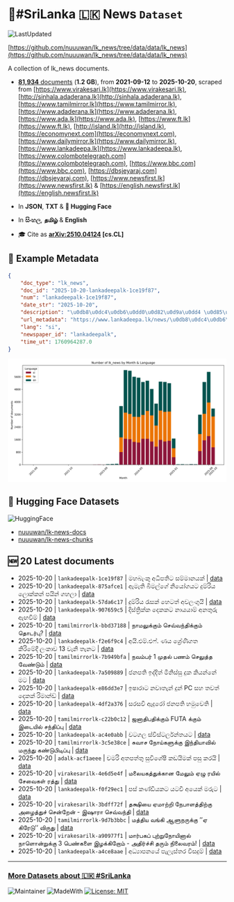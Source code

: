 # 📄#SriLanka 🇱🇰 News `Dataset`

![LastUpdated](https://img.shields.io/badge/last_updated-2025--10--20_18:28:01-green)

[https://github.com/nuuuwan/lk_news/tree/data/data/lk_news](https://github.com/nuuuwan/lk_news/tree/data/data/lk_news)

A collection of lk_news documents.

- [**81,934** documents](https://github.com/nuuuwan/lk_news/tree/data/data/lk_news) (**1.2 GB**), from **2021-09-12** to **2025-10-20**, scraped from [https://www.virakesari.lk](https://www.virakesari.lk), [http://sinhala.adaderana.lk](http://sinhala.adaderana.lk), [https://www.tamilmirror.lk](https://www.tamilmirror.lk), [https://www.adaderana.lk](https://www.adaderana.lk), [https://www.ada.lk](https://www.ada.lk), [https://www.ft.lk](https://www.ft.lk), [http://island.lk](http://island.lk), [https://economynext.com](https://economynext.com), [https://www.dailymirror.lk](https://www.dailymirror.lk), [https://www.lankadeepa.lk](https://www.lankadeepa.lk), [https://www.colombotelegraph.com](https://www.colombotelegraph.com), [https://www.bbc.com](https://www.bbc.com), [https://dbsjeyaraj.com](https://dbsjeyaraj.com), [https://www.newsfirst.lk](https://www.newsfirst.lk) & [https://english.newsfirst.lk](https://english.newsfirst.lk)

- In **JSON**, **TXT** & **🤗 Hugging Face**

- In **සිංහල**, **தமிழ்** & **English**

- 🎓 Cite as **[arXiv:2510.04124](https://arxiv.org/abs/2510.04124) [cs.CL]**

## 📝 Example Metadata

```json
{
    "doc_type": "lk_news",
    "doc_id": "2025-10-20-lankadeepalk-1ce19f87",
    "num": "lankadeepalk-1ce19f87",
    "date_str": "2025-10-20",
    "description": "\u0db8\u0dc4\u0db6\u0dd0\u0d82\u0d9a\u0dd4 \u0d85\u0db0\u0dd2\u0db4\u0dad\u0dd2\u0da7 \u0dc3\u0db8\u0dca\u0db8\u0dcf\u0db1\u0dba\u0d9a\u0dca",
    "url_metadata": "https://www.lankadeepa.lk/news/\u0db8\u0dc4\u0db6\u0d9a-\u0d85\u0db0\u0db4\u0dad\u0da7-\u0dc3\u0db8\u0db8\u0db1\u0dba\u0d9a/101-681690",
    "lang": "si",
    "newspaper_id": "lankadeepalk",
    "time_ut": 1760964287.0
}
```

![Chart](https://raw.githubusercontent.com/nuuuwan/lk_news/refs/heads/data/data/lk_news/docs_by_month_and_lang.png)

## 🤗 Hugging Face Datasets

![HuggingFace](https://img.shields.io/badge/-HuggingFace-FDEE21?style=for-the-badge&logo=HuggingFace)

- [nuuuwan/lk-news-docs](https://huggingface.co/datasets/nuuuwan/lk-news-docs)
- [nuuuwan/lk-news-chunks](https://huggingface.co/datasets/nuuuwan/lk-news-chunks)

## 🆕 20 Latest documents

- 2025-10-20 | `lankadeepalk-1ce19f87` | මහබැංකු අධිපතිට සම්මානයක් | [data](https://github.com/nuuuwan/lk_news/tree/data/data/lk_news/2020s/2025/2025-10-20-lankadeepalk-1ce19f87)
- 2025-10-20 | `lankadeepalk-875afce1` | ඇමැති  බිමල්ගේ නියෝගයට දුම්රිය ලොක්කන් පයින් ගහලා | [data](https://github.com/nuuuwan/lk_news/tree/data/data/lk_news/2020s/2025/2025-10-20-lankadeepalk-875afce1)
- 2025-10-20 | `lankadeepalk-57da6c17` | දුම්රිය රැසක් හෙටත් අවලංගුයි | [data](https://github.com/nuuuwan/lk_news/tree/data/data/lk_news/2020s/2025/2025-10-20-lankadeepalk-57da6c17)
- 2025-10-20 | `lankadeepalk-907659c5` | දිස්ත්‍රික්ක දෙකකට නායයාම් අනතුරු ඇඟවීම් | [data](https://github.com/nuuuwan/lk_news/tree/data/data/lk_news/2020s/2025/2025-10-20-lankadeepalk-907659c5)
- 2025-10-20 | `tamilmirrorlk-bbd37188` | நாமலுக்கும் செவ்வந்திக்கும் தொடர்பு? | [data](https://github.com/nuuuwan/lk_news/tree/data/data/lk_news/2020s/2025/2025-10-20-tamilmirrorlk-bbd37188)
- 2025-10-20 | `lankadeepalk-f2e6f9c4` | අයි.එම්.එෆ්. ණය ශ්‍රේණිගත කිරිමේදී ලංකාව 13 වැනි තැනට | [data](https://github.com/nuuuwan/lk_news/tree/data/data/lk_news/2020s/2025/2025-10-20-lankadeepalk-f2e6f9c4)
- 2025-10-20 | `tamilmirrorlk-7b949bfa` | நவம்பர் 1 முதல் பணம் செலுத்த வேண்டும் | [data](https://github.com/nuuuwan/lk_news/tree/data/data/lk_news/2020s/2025/2025-10-20-tamilmirrorlk-7b949bfa)
- 2025-10-20 | `lankadeepalk-7a509889` | ජනපති ඉද්දිත් මිනිස්සු දුක කියන්නේ මට | [data](https://github.com/nuuuwan/lk_news/tree/data/data/lk_news/2020s/2025/2025-10-20-lankadeepalk-7a509889)
- 2025-10-20 | `lankadeepalk-e86dd3e7` | ඉෂාරාට නවාතැන් දුන් PC සහ තවත් දෙකක් රිමාන්ඩ් | [data](https://github.com/nuuuwan/lk_news/tree/data/data/lk_news/2020s/2025/2025-10-20-lankadeepalk-e86dd3e7)
- 2025-10-20 | `lankadeepalk-4df2a376` | සරසවි ඇදුරෝ ජනපති හමුවෙති | [data](https://github.com/nuuuwan/lk_news/tree/data/data/lk_news/2020s/2025/2025-10-20-lankadeepalk-4df2a376)
- 2025-10-20 | `tamilmirrorlk-c22b0c12` | ஜனாதிபதிக்கும் FUTA க்கும் இடையில் சந்திப்பு | [data](https://github.com/nuuuwan/lk_news/tree/data/data/lk_news/2020s/2025/2025-10-20-tamilmirrorlk-c22b0c12)
- 2025-10-20 | `lankadeepalk-ac4e0abb` | වටගල ස්විස්ටර්ලන්තයට | [data](https://github.com/nuuuwan/lk_news/tree/data/data/lk_news/2020s/2025/2025-10-20-lankadeepalk-ac4e0abb)
- 2025-10-20 | `tamilmirrorlk-3c5e38ce` | சுவாச நோய்களுக்கு   இந்தியாவில் மருந்து கண்டுபிடிப்பு | [data](https://github.com/nuuuwan/lk_news/tree/data/data/lk_news/2020s/2025/2025-10-20-tamilmirrorlk-3c5e38ce)
- 2025-10-20 | `adalk-acf1aeee` | චමරි අතපත්තු සුවිශේෂී කඩයිමක් පසු කරයි | [data](https://github.com/nuuuwan/lk_news/tree/data/data/lk_news/2020s/2025/2025-10-20-adalk-acf1aeee)
- 2025-10-20 | `virakesarilk-4e6d5e4f` | மலையகத்துக்கான மேலும் ஏழு ரயில் சேவைகள் ரத்து | [data](https://github.com/nuuuwan/lk_news/tree/data/data/lk_news/2020s/2025/2025-10-20-virakesarilk-4e6d5e4f)
- 2025-10-20 | `lankadeepalk-f0f29ec1` | පස් කණ්ඩියකට යටවී අයෙක් මරුට | [data](https://github.com/nuuuwan/lk_news/tree/data/data/lk_news/2020s/2025/2025-10-20-lankadeepalk-f0f29ec1)
- 2025-10-20 | `virakesarilk-3bdff72f` | தக்ஷியை ஏமாற்றி நேபாளத்திற்கு அழைத்துச் சென்றேன் - இஷாரா செவ்வந்தி | [data](https://github.com/nuuuwan/lk_news/tree/data/data/lk_news/2020s/2025/2025-10-20-virakesarilk-3bdff72f)
- 2025-10-20 | `tamilmirrorlk-9d7b3bbc` | மத்திய வங்கி ஆளுநருக்கு ’’ஏ கிரேடு’’ விருது | [data](https://github.com/nuuuwan/lk_news/tree/data/data/lk_news/2020s/2025/2025-10-20-tamilmirrorlk-9d7b3bbc)
- 2025-10-20 | `virakesarilk-a90977f1` | மார்பகப் புற்றுநோயினால் நாளொன்றுக்கு 3 பெண்களை இழக்கிறோம் - அதிர்ச்சி தரும் நிலைவரம்! | [data](https://github.com/nuuuwan/lk_news/tree/data/data/lk_news/2020s/2025/2025-10-20-virakesarilk-a90977f1)
- 2025-10-20 | `lankadeepalk-a4ce8aae` | අධ්‍යාපනයේ පැලැස්තර විසදුම් | [data](https://github.com/nuuuwan/lk_news/tree/data/data/lk_news/2020s/2025/2025-10-20-lankadeepalk-a4ce8aae)

---

### [More Datasets about 🇱🇰 #SriLanka](https://github.com/nuuuwan/lk_datasets)

![Maintainer](https://img.shields.io/badge/maintainer-nuuuwan-red)
![MadeWith](https://img.shields.io/badge/made_with-python-blue)
[![License: MIT](https://img.shields.io/badge/License-MIT-yellow.svg)](https://opensource.org/licenses/MIT)
